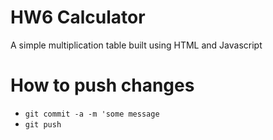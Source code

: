 # HW6 Calculator
A simple multiplication table built using HTML and Javascript



# How to push changes
* `git commit -a -m 'some message`
* `git push`
